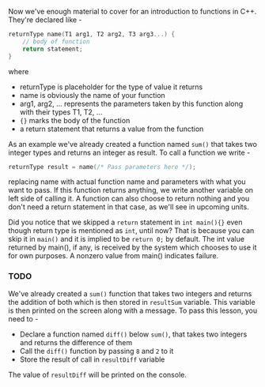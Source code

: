 Now we've enough material to cover for an introduction to functions in C++. They're declared like -

```cpp
returnType name(T1 arg1, T2 arg2, T3 arg3...) {
    // body of function
    return statement;
}
```

where

* returnType is placeholder for the type of value it returns
* name is obviously the name of your function
* arg1, arg2, ... represents the parameters taken by this function along with their types T1, T2, ...
* `{}` marks the body of the function
* a return statement that returns a value from the function

As an example we've already created a function named `sum()` that takes two integer types and returns an integer as result. To call a function we write -

```cpp
returnType result = name(/* Pass parameters here */);
```

replacing name with actual function name and parameters with what you want to pass. If this function returns anything, we write another variable on left side of calling it. A function can also choose to return nothing and you don't need a return statement in that case, as we'll see in upcoming units.

Did you notice that we skipped a `return` statement in `int main(){}` even though return type is mentioned as `int`, until now? That is because you can skip it in `main()` and it is implied to be `return 0;` by default. The int value returned by main(), if any, is received by the system which chooses to use it for own purposes. A nonzero value from main() indicates failure.

### TODO

We've already created a `sum()` function that takes two integers and returns the addition of both which is then stored in `resultSum` variable. This variable is then printed on the screen along with a message. To pass this lesson, you need to -

* Declare a function named `diff()` below `sum()`, that takes two integers and returns the difference of them
* Call the `diff()` function by passing `8` and `2` to it
* Store the result of call in `resultDiff` variable

The value of `resultDiff` will be printed on the console.
